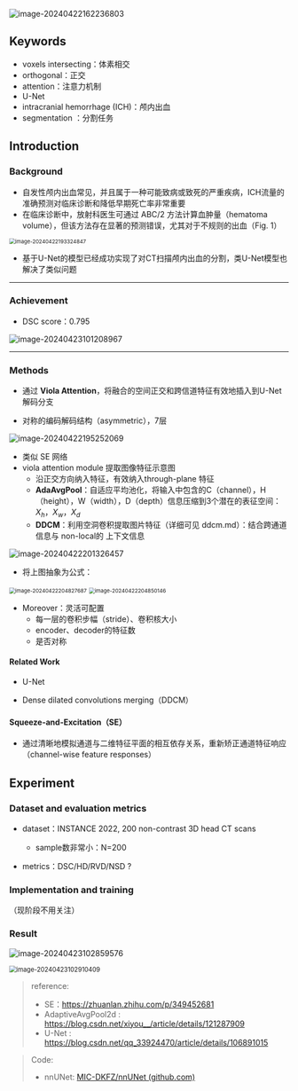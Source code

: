![image-20240422162236803](./assets/image-20240422162236803.png)

## Keywords

* voxels intersecting：体素相交
* orthogonal：正交
* attention：注意力机制
* U-Net
*  intracranial hemorrhage (ICH)：颅内出血
* segmentation ：分割任务

## Introduction

### Background

* 自发性颅内出血常见，并且属于一种可能致病或致死的严重疾病，ICH流量的准确预测对临床诊断和降低早期死亡率非常重要
* 在临床诊断中，放射科医生可通过 ABC/2 方法计算血肿量（hematoma volume），但该方法存在显著的预测错误，尤其对于不规则的出血（Fig. 1）

<img src="./assets/image-20240422193324847.png" alt="image-20240422193324847" style="zoom:67%;" />

* 基于U-Net的模型已经成功实现了对CT扫描颅内出血的分割，类U-Net模型也解决了类似问题

****

### Achievement

* DSC score：0.795

![image-20240423101208967](./assets/image-20240423101208967-1715418826559-3.png)

****

### Methods

* 通过 **Viola Attention**，将融合的空间正交和跨信道特征有效地插入到U-Net 解码分支

* 对称的编码解码结构（asymmetric），7层


![image-20240422195252069](./assets/image-20240422195252069.png)

* 类似 SE 网络
* viola attention module 提取图像特征示意图
  * 沿正交方向纳入特征，有效纳入through-plane 特征
  * **AdaAvgPool**：自适应平均池化，将输入中包含的C（channel），H（height），W（width），D（depth）信息压缩到3个潜在的表征空间：$X_h$，$X_w$，$X_d$​
  * **DDCM**：利用空洞卷积提取图片特征（详细可见 ddcm.md）：结合跨通道信息与 non-local的 上下文信息

![image-20240422201326457](./assets/image-20240422201326457.png)

* 将上图抽象为公式：

<img src="./assets/image-20240422204827687.png" alt="image-20240422204827687" style="zoom:67%;" />

<img src="C:\Users\FNH\AppData\Roaming\Typora\typora-user-images\image-20240422204850146.png" alt="image-20240422204850146" style="zoom:67%;" />

* Moreover：灵活可配置
  * 每一层的卷积步幅（stride）、卷积核大小
  * encoder、decoder的特征数
  * 是否对称


#### Related Work

* U-Net

* Dense dilated convolutions merging（DDCM）

#### Squeeze-and-Excitation（SE）

* 通过清晰地模拟通道与二维特征平面的相互依存关系，重新矫正通道特征响应（channel-wise feature responses）

## Experiment

### Dataset and evaluation metrics

* dataset：INSTANCE 2022, 200 non-contrast 3D head CT scans 
  * sample数非常小：N=200

* metrics：DSC/HD/RVD/NSD ?

### Implementation and training

（现阶段不用关注）

### Result

![image-20240423102859576](./assets/image-20240423102859576-1715418842653-8.png)

<img src="./assets/image-20240423102910409-1715418847833-10.png" alt="image-20240423102910409" style="zoom:80%;" />






  > reference:
  >
  > *  SE：https://zhuanlan.zhihu.com/p/349452681
  > *  AdaptiveAvgPool2d :  https://blog.csdn.net/xiyou__/article/details/121287909
  > *  U-Net : https://blog.csdn.net/qq_33924470/article/details/106891015

>Code:
>
>* nnUNet: [MIC-DKFZ/nnUNet (github.com)](https://github.com/MIC-DKFZ/nnUNet/tree/master)
>
>